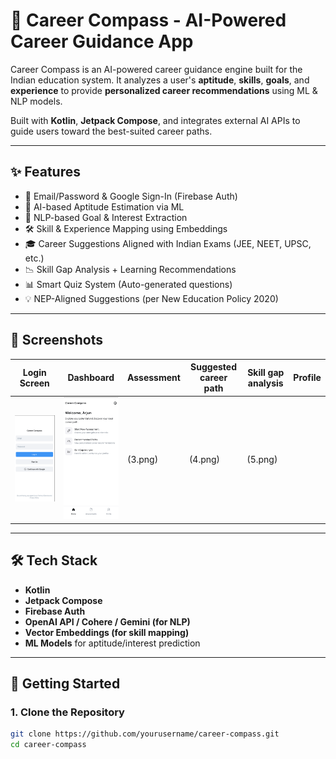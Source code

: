 # 🎯 Career Compass - AI-Powered Career Guidance App

Career Compass is an AI-powered career guidance engine built for the Indian education system. It analyzes a user's **aptitude**, **skills**, **goals**, and **experience** to provide **personalized career recommendations** using ML & NLP models.

Built with **Kotlin**, **Jetpack Compose**, and integrates external AI APIs to guide users toward the best-suited career paths.

---

## ✨ Features

- 🔐 Email/Password & Google Sign-In (Firebase Auth)
- 🧠 AI-based Aptitude Estimation via ML
- 💬 NLP-based Goal & Interest Extraction
- 🛠 Skill & Experience Mapping using Embeddings
- 🎓 Career Suggestions Aligned with Indian Exams (JEE, NEET, UPSC, etc.)
- 📉 Skill Gap Analysis + Learning Recommendations
- 📊 Smart Quiz System (Auto-generated questions)
- 💡 NEP-Aligned Suggestions (per New Education Policy 2020)

---

## 📱 Screenshots

| Login Screen | Dashboard | Assessment | Suggested career path | Skill gap analysis | Profile | 
|--------------|-----------|--------------|--------------------|----------------------|--------|
| ![Login](1.png) | ![Dashboard](2.png) | (3.png) | (4.png) | (5.png)

---

## 🛠 Tech Stack

- **Kotlin**
- **Jetpack Compose**
- **Firebase Auth**
- **OpenAI API / Cohere / Gemini (for NLP)**
- **Vector Embeddings (for skill mapping)**
- **ML Models** for aptitude/interest prediction

---

## 🚀 Getting Started

### 1. Clone the Repository
```bash
git clone https://github.com/yourusername/career-compass.git
cd career-compass
